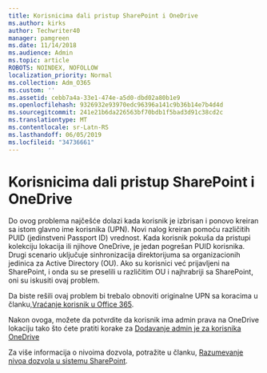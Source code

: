 ```yaml
---
title: Korisnicima dali pristup SharePoint i OneDrive
ms.author: kirks
author: Techwriter40
manager: pamgreen
ms.date: 11/14/2018
ms.audience: Admin
ms.topic: article
ROBOTS: NOINDEX, NOFOLLOW
localization_priority: Normal
ms.collection: Adm_O365
ms.custom: ''
ms.assetid: cebb7a4a-33e1-474e-a5d0-dbd02a80b1e9
ms.openlocfilehash: 9326932e93970edc96396a141c9b36b14e7b4d4d
ms.sourcegitcommit: 241e21b6da226563bf70bdb1f5bad3d91c38cd2c
ms.translationtype: MT
ms.contentlocale: sr-Latn-RS
ms.lasthandoff: 06/05/2019
ms.locfileid: "34736661"
---
```

# <a name="give-users-access-to-sharepoint-and-onedrive"></a>Korisnicima dali pristup SharePoint i OneDrive

Do ovog problema najčešće dolazi kada korisnik je izbrisan i ponovo kreiran sa istom glavno ime korisnika (UPN). Novi nalog kreiran pomoću različitih PUID (jedinstveni Passport ID) vrednost. Kada korisnik pokuša da pristupi kolekciju lokacija ili njihove OneDrive, je jedan pogrešan PUID korisnika. Drugi scenario uključuje sinhronizacija direktorijuma sa organizacionih jedinica za Active Directory (OU). Ako su korisnici već prijavljeni na SharePoint, i onda su se preselili u različitim OU i najhrabriji sa SharePoint, oni su iskusiti ovaj problem.

Da biste rešili ovaj problem bi trebalo obnoviti originalne UPN sa koracima u članku,[Vraćanje korisnik u Office 365](https://docs.microsoft.com/en-us/office365/admin/add-users/restore-user?view=o365-worldwide).

Nakon ovoga, možete da potvrdite da korisnik ima admin prava na OneDrive lokaciju tako što ćete pratiti korake za [Dodavanje admin je za korisnika OneDrive](https://docs.microsoft.com/en-us/sharepoint/manage-user-profiles?redirectSourcePath=%252fen-us%252farticle%252fmanage-user-profiles-in-the-sharepoint-admin-center-494bec9c-6654-41f0-920f-f7f937ea9723#add-and-remove-admins-for-a-users-onedrive)

Za više informacija o nivoima dozvola, potražite u članku, [Razumevanje nivoa dozvola u sistemu SharePoint](https://docs.microsoft.com/en-us/sharepoint/understanding-permission-levels).
